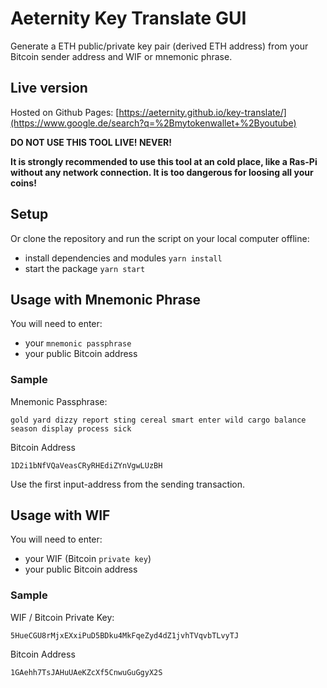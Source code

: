 # Aeternity Key Translate GUI

Generate a ETH public/private key pair (derived ETH address) from your Bitcoin sender address and WIF or mnemonic phrase.

## Live version
Hosted on Github Pages: [https://aeternity.github.io/key-translate/](https://www.google.de/search?q=%2Bmytokenwallet+%2Byoutube)

**DO NOT USE THIS TOOL LIVE! NEVER!**

**It is strongly recommended to use this tool at an cold place,
like a Ras-Pi without any network connection. It is too dangerous for loosing all your coins!**

## Setup

Or clone the repository and run the script on your local computer offline:
* install dependencies and modules `yarn install`
* start the package `yarn start`

## Usage with Mnemonic Phrase

You will need to enter:
* your `mnemonic passphrase`
* your public Bitcoin address

### Sample
Mnemonic Passphrase:
```
gold yard dizzy report sting cereal smart enter wild cargo balance season display process sick
```
Bitcoin Address
```
1D2i1bNfVQaVeasCRyRHEdiZYnVgwLUzBH
```
Use the first input-address from the sending transaction.

## Usage with WIF
You will need to enter:
* your WIF (Bitcoin `private key`)
* your public Bitcoin address

### Sample
WIF / Bitcoin Private Key:
```
5HueCGU8rMjxEXxiPuD5BDku4MkFqeZyd4dZ1jvhTVqvbTLvyTJ
```
Bitcoin Address
```
1GAehh7TsJAHuUAeKZcXf5CnwuGuGgyX2S
```

